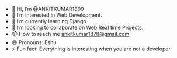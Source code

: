 - 👋 Hi, I’m @ANKITKUMAR1809
- 👀 I’m interested in Web Development.
- 🌱 I’m currently learning Django
- 💞️ I’m looking to collaborate on Web Real time Projects.
- 📫 How to reach me ankitkumar1878@gmail.com
- 😄 Pronouns: Eshu
- ⚡ Fun fact: Everything is interesting when you are not a developer.

<!---
ANKITKUMAR1809/ANKITKUMAR1809 is a ✨ special ✨ repository because its `README.md` (this file) appears on your GitHub profile.
You can click the Preview link to take a look at your changes.
--->

